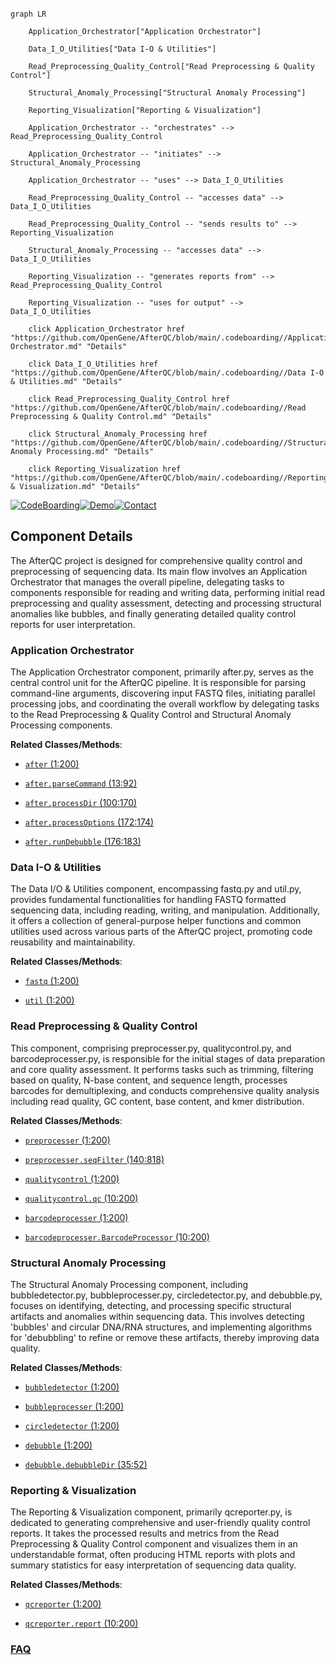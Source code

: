 ```mermaid

graph LR

    Application_Orchestrator["Application Orchestrator"]

    Data_I_O_Utilities["Data I-O & Utilities"]

    Read_Preprocessing_Quality_Control["Read Preprocessing & Quality Control"]

    Structural_Anomaly_Processing["Structural Anomaly Processing"]

    Reporting_Visualization["Reporting & Visualization"]

    Application_Orchestrator -- "orchestrates" --> Read_Preprocessing_Quality_Control

    Application_Orchestrator -- "initiates" --> Structural_Anomaly_Processing

    Application_Orchestrator -- "uses" --> Data_I_O_Utilities

    Read_Preprocessing_Quality_Control -- "accesses data" --> Data_I_O_Utilities

    Read_Preprocessing_Quality_Control -- "sends results to" --> Reporting_Visualization

    Structural_Anomaly_Processing -- "accesses data" --> Data_I_O_Utilities

    Reporting_Visualization -- "generates reports from" --> Read_Preprocessing_Quality_Control

    Reporting_Visualization -- "uses for output" --> Data_I_O_Utilities

    click Application_Orchestrator href "https://github.com/OpenGene/AfterQC/blob/main/.codeboarding//Application Orchestrator.md" "Details"

    click Data_I_O_Utilities href "https://github.com/OpenGene/AfterQC/blob/main/.codeboarding//Data I-O & Utilities.md" "Details"

    click Read_Preprocessing_Quality_Control href "https://github.com/OpenGene/AfterQC/blob/main/.codeboarding//Read Preprocessing & Quality Control.md" "Details"

    click Structural_Anomaly_Processing href "https://github.com/OpenGene/AfterQC/blob/main/.codeboarding//Structural Anomaly Processing.md" "Details"

    click Reporting_Visualization href "https://github.com/OpenGene/AfterQC/blob/main/.codeboarding//Reporting & Visualization.md" "Details"

```

[![CodeBoarding](https://img.shields.io/badge/Generated%20by-CodeBoarding-9cf?style=flat-square)](https://github.com/CodeBoarding/GeneratedOnBoardings)[![Demo](https://img.shields.io/badge/Try%20our-Demo-blue?style=flat-square)](https://www.codeboarding.org/demo)[![Contact](https://img.shields.io/badge/Contact%20us%20-%20contact@codeboarding.org-lightgrey?style=flat-square)](mailto:contact@codeboarding.org)



## Component Details



The AfterQC project is designed for comprehensive quality control and preprocessing of sequencing data. Its main flow involves an Application Orchestrator that manages the overall pipeline, delegating tasks to components responsible for reading and writing data, performing initial read preprocessing and quality assessment, detecting and processing structural anomalies like bubbles, and finally generating detailed quality control reports for user interpretation.



### Application Orchestrator

The Application Orchestrator component, primarily after.py, serves as the central control unit for the AfterQC pipeline. It is responsible for parsing command-line arguments, discovering input FASTQ files, initiating parallel processing jobs, and coordinating the overall workflow by delegating tasks to the Read Preprocessing & Quality Control and Structural Anomaly Processing components.





**Related Classes/Methods**:



- <a href="https://github.com/OpenGene/AfterQC/blob/master/after.py#L1-L200" target="_blank" rel="noopener noreferrer">`after` (1:200)</a>

- <a href="https://github.com/OpenGene/AfterQC/blob/master/after.py#L13-L92" target="_blank" rel="noopener noreferrer">`after.parseCommand` (13:92)</a>

- <a href="https://github.com/OpenGene/AfterQC/blob/master/after.py#L100-L170" target="_blank" rel="noopener noreferrer">`after.processDir` (100:170)</a>

- <a href="https://github.com/OpenGene/AfterQC/blob/master/after.py#L172-L174" target="_blank" rel="noopener noreferrer">`after.processOptions` (172:174)</a>

- <a href="https://github.com/OpenGene/AfterQC/blob/master/after.py#L176-L183" target="_blank" rel="noopener noreferrer">`after.runDebubble` (176:183)</a>





### Data I-O & Utilities

The Data I/O & Utilities component, encompassing fastq.py and util.py, provides fundamental functionalities for handling FASTQ formatted sequencing data, including reading, writing, and manipulation. Additionally, it offers a collection of general-purpose helper functions and common utilities used across various parts of the AfterQC project, promoting code reusability and maintainability.





**Related Classes/Methods**:



- <a href="https://github.com/OpenGene/AfterQC/blob/master/fastq.py#L1-L200" target="_blank" rel="noopener noreferrer">`fastq` (1:200)</a>

- <a href="https://github.com/OpenGene/AfterQC/blob/master/util.py#L1-L200" target="_blank" rel="noopener noreferrer">`util` (1:200)</a>





### Read Preprocessing & Quality Control

This component, comprising preprocesser.py, qualitycontrol.py, and barcodeprocesser.py, is responsible for the initial stages of data preparation and core quality assessment. It performs tasks such as trimming, filtering based on quality, N-base content, and sequence length, processes barcodes for demultiplexing, and conducts comprehensive quality analysis including read quality, GC content, base content, and kmer distribution.





**Related Classes/Methods**:



- <a href="https://github.com/OpenGene/AfterQC/blob/master/preprocesser.py#L1-L200" target="_blank" rel="noopener noreferrer">`preprocesser` (1:200)</a>

- <a href="https://github.com/OpenGene/AfterQC/blob/master/preprocesser.py#L140-L818" target="_blank" rel="noopener noreferrer">`preprocesser.seqFilter` (140:818)</a>

- <a href="https://github.com/OpenGene/AfterQC/blob/master/qualitycontrol.py#L1-L200" target="_blank" rel="noopener noreferrer">`qualitycontrol` (1:200)</a>

- <a href="https://github.com/OpenGene/AfterQC/blob/master/qualitycontrol.py#L10-L200" target="_blank" rel="noopener noreferrer">`qualitycontrol.qc` (10:200)</a>

- <a href="https://github.com/OpenGene/AfterQC/blob/master/barcodeprocesser.py#L1-L200" target="_blank" rel="noopener noreferrer">`barcodeprocesser` (1:200)</a>

- <a href="https://github.com/OpenGene/AfterQC/blob/master/barcodeprocesser.py#L10-L200" target="_blank" rel="noopener noreferrer">`barcodeprocesser.BarcodeProcessor` (10:200)</a>





### Structural Anomaly Processing

The Structural Anomaly Processing component, including bubbledetector.py, bubbleprocesser.py, circledetector.py, and debubble.py, focuses on identifying, detecting, and processing specific structural artifacts and anomalies within sequencing data. This involves detecting 'bubbles' and circular DNA/RNA structures, and implementing algorithms for 'debubbling' to refine or remove these artifacts, thereby improving data quality.





**Related Classes/Methods**:



- <a href="https://github.com/OpenGene/AfterQC/blob/master/bubbledetector.py#L1-L200" target="_blank" rel="noopener noreferrer">`bubbledetector` (1:200)</a>

- <a href="https://github.com/OpenGene/AfterQC/blob/master/bubbleprocesser.py#L1-L200" target="_blank" rel="noopener noreferrer">`bubbleprocesser` (1:200)</a>

- <a href="https://github.com/OpenGene/AfterQC/blob/master/circledetector.py#L1-L200" target="_blank" rel="noopener noreferrer">`circledetector` (1:200)</a>

- <a href="https://github.com/OpenGene/AfterQC/blob/master/debubble.py#L1-L200" target="_blank" rel="noopener noreferrer">`debubble` (1:200)</a>

- <a href="https://github.com/OpenGene/AfterQC/blob/master/debubble.py#L35-L52" target="_blank" rel="noopener noreferrer">`debubble.debubbleDir` (35:52)</a>





### Reporting & Visualization

The Reporting & Visualization component, primarily qcreporter.py, is dedicated to generating comprehensive and user-friendly quality control reports. It takes the processed results and metrics from the Read Preprocessing & Quality Control component and visualizes them in an understandable format, often producing HTML reports with plots and summary statistics for easy interpretation of sequencing data quality.





**Related Classes/Methods**:



- <a href="https://github.com/OpenGene/AfterQC/blob/master/qcreporter.py#L1-L200" target="_blank" rel="noopener noreferrer">`qcreporter` (1:200)</a>

- <a href="https://github.com/OpenGene/AfterQC/blob/master/qcreporter.py#L10-L200" target="_blank" rel="noopener noreferrer">`qcreporter.report` (10:200)</a>









### [FAQ](https://github.com/CodeBoarding/GeneratedOnBoardings/tree/main?tab=readme-ov-file#faq)